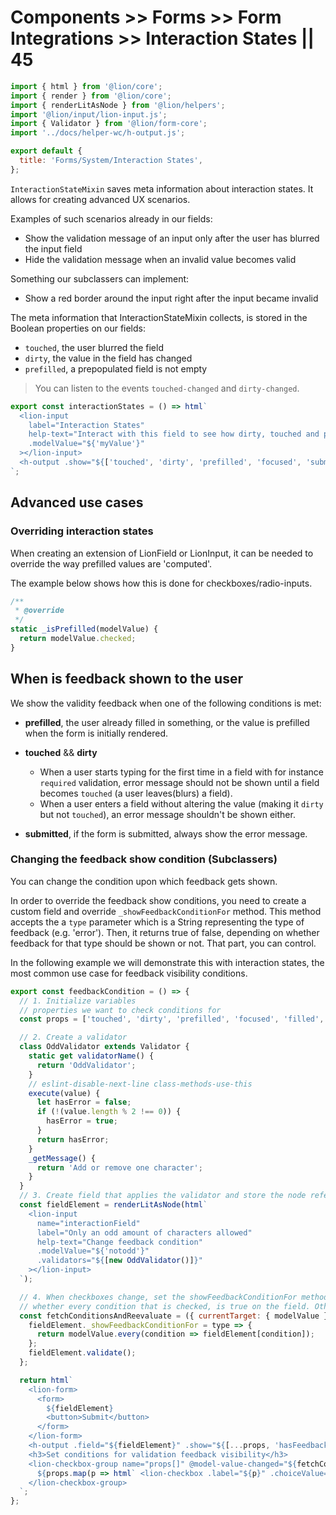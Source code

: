 # Components >> Forms >> Form Integrations >> Interaction States || 45

```js script
import { html } from '@lion/core';
import { render } from '@lion/core';
import { renderLitAsNode } from '@lion/helpers';
import '@lion/input/lion-input.js';
import { Validator } from '@lion/form-core';
import '../docs/helper-wc/h-output.js';

export default {
  title: 'Forms/System/Interaction States',
};
```

`InteractionStateMixin` saves meta information about interaction states.
It allows for creating advanced UX scenarios.

Examples of such scenarios already in our fields:

- Show the validation message of an input only after the user has blurred the input field
- Hide the validation message when an invalid value becomes valid

Something our subclassers can implement:

- Show a red border around the input right after the input became invalid

The meta information that InteractionStateMixin collects, is stored in the Boolean properties on our fields:

- `touched`, the user blurred the field
- `dirty`, the value in the field has changed
- `prefilled`, a prepopulated field is not empty

> You can listen to the events `touched-changed` and `dirty-changed`.

```js preview-story
export const interactionStates = () => html`
  <lion-input
    label="Interaction States"
    help-text="Interact with this field to see how dirty, touched and prefilled change"
    .modelValue="${'myValue'}"
  ></lion-input>
  <h-output .show="${['touched', 'dirty', 'prefilled', 'focused', 'submitted']}"></h-output>
`;
```

## Advanced use cases

### Overriding interaction states

When creating an extension of LionField or LionInput, it can be needed to override the way prefilled values are 'computed'.

The example below shows how this is done for checkboxes/radio-inputs.

```js
/**
 * @override
 */
static _isPrefilled(modelValue) {
  return modelValue.checked;
}
```

## When is feedback shown to the user

We show the validity feedback when one of the following conditions is met:

- **prefilled**,
  the user already filled in something, or the value is prefilled
  when the form is initially rendered.

- **touched** && **dirty**

  - When a user starts typing for the first time in a field with for instance `required` validation,
    error message should not be shown until a field becomes `touched` (a user leaves(blurs) a field).
  - When a user enters a field without altering the value (making it `dirty` but not `touched`),
    an error message shouldn't be shown either.

- **submitted**,
  if the form is submitted, always show the error message.

### Changing the feedback show condition (Subclassers)

You can change the condition upon which feedback gets shown.

In order to override the feedback show conditions, you need to create a custom field and override `_showFeedbackConditionFor` method.
This method accepts the a `type` parameter which is a String representing the type of feedback (e.g. 'error').
Then, it returns true of false, depending on whether feedback for that type should be shown or not. That part, you can control.

In the following example we will demonstrate this with interaction states, the most common use case for feedback visibility conditions.

```js preview-story
export const feedbackCondition = () => {
  // 1. Initialize variables
  // properties we want to check conditions for
  const props = ['touched', 'dirty', 'prefilled', 'focused', 'filled', 'submitted'];

  // 2. Create a validator
  class OddValidator extends Validator {
    static get validatorName() {
      return 'OddValidator';
    }
    // eslint-disable-next-line class-methods-use-this
    execute(value) {
      let hasError = false;
      if (!(value.length % 2 !== 0)) {
        hasError = true;
      }
      return hasError;
    }
    _getMessage() {
      return 'Add or remove one character';
    }
  }
  // 3. Create field that applies the validator and store the node reference
  const fieldElement = renderLitAsNode(html`
    <lion-input
      name="interactionField"
      label="Only an odd amount of characters allowed"
      help-text="Change feedback condition"
      .modelValue="${'notodd'}"
      .validators="${[new OddValidator()]}"
    ></lion-input>
  `);

  // 4. When checkboxes change, set the showFeedbackConditionFor method to a new method that checks
  // whether every condition that is checked, is true on the field. Otherwise, don't show the feedback.
  const fetchConditionsAndReevaluate = ({ currentTarget: { modelValue } }) => {
    fieldElement._showFeedbackConditionFor = type => {
      return modelValue.every(condition => fieldElement[condition]);
    };
    fieldElement.validate();
  };

  return html`
    <lion-form>
      <form>
        ${fieldElement}
        <button>Submit</button>
      </form>
    </lion-form>
    <h-output .field="${fieldElement}" .show="${[...props, 'hasFeedbackFor']}"> </h-output>
    <h3>Set conditions for validation feedback visibility</h3>
    <lion-checkbox-group name="props[]" @model-value-changed="${fetchConditionsAndReevaluate}">
      ${props.map(p => html` <lion-checkbox .label="${p}" .choiceValue="${p}"> </lion-checkbox> `)}
    </lion-checkbox-group>
  `;
};
```

